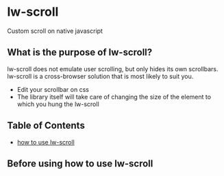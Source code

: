 # lw-scroll

Custom scroll on native javascript

## What is the purpose of lw-scroll?

lw-scroll does not emulate user scrolling, but only hides its own scrollbars.
lw-scroll is a cross-browser solution that is most likely to suit you.

* Edit your scrollbar on css
* The library itself will take care of changing the size of the element to which you hung the lw-scroll

## Table of Contents
* [how to use lw-scroll](#how-to-use-lw-scroll)

## Before using how to use lw-scroll

